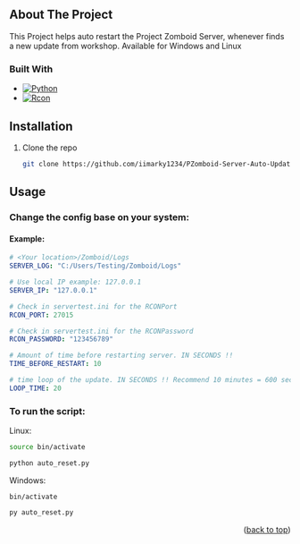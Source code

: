 <!-- Improved compatibility of back to top link: See: https://github.com/othneildrew/Best-README-Template/pull/73 -->
<a id="readme-top"></a>
<!--
*** Thanks for checking out the Best-README-Template. If you have a suggestion
*** that would make this better, please fork the repo and create a pull request
*** or simply open an issue with the tag "enhancement".
*** Don't forget to give the project a star!
*** Thanks again! Now go create something AMAZING! :D
-->


<!-- ABOUT THE PROJECT -->
## About The Project
This Project helps auto restart the Project Zomboid Server, whenever finds a new update from workshop. Available for Windows and Linux

### Built With

* [![Python][Python.js]][Python-url]
* [![Rcon][Rcon.js]][Rcon-url]




## Installation

1. Clone the repo
   ```sh
   git clone https://github.com/iimarky1234/PZomboid-Server-Auto-Update.git
   ```



<!-- USAGE EXAMPLES -->
## Usage

### Change the config base on your system:
#### Example:
```yaml
# <Your location>/Zomboid/Logs
SERVER_LOG: "C:/Users/Testing/Zomboid/Logs"

# Use local IP example: 127.0.0.1
SERVER_IP: "127.0.0.1"

# Check in servertest.ini for the RCONPort
RCON_PORT: 27015

# Check in servertest.ini for the RCONPassword
RCON_PASSWORD: "123456789"

# Amount of time before restarting server. IN SECONDS !!
TIME_BEFORE_RESTART: 10

# time loop of the update. IN SECONDS !! Recommend 10 minutes = 600 seconds
LOOP_TIME: 20
```


### To run the script: 
Linux:
```sh
source bin/activate
```
```python
python auto_reset.py
```
Windows:
```
bin/activate
```
```python
py auto_reset.py
```

<p align="right">(<a href="#readme-top">back to top</a>)</p>





<!-- MARKDOWN LINKS & IMAGES -->
<!-- https://www.markdownguide.org/basic-syntax/#reference-style-links -->
[Rcon.js]: https://img.shields.io/badge/RCON--python-blue
[Rcon-url]: https://github.com/conqp/rcon
[Python.js]: https://img.shields.io/badge/PYTHON-yellow?logo=python
[Python-url]: https://www.python.org/
